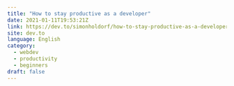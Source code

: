 ```yaml
---
title: "How to stay productive as a developer"
date: 2021-01-11T19:53:21Z
link: https://dev.to/simonholdorf/how-to-stay-productive-as-a-developer-2nc9?utm_medium=RSS&utm_source=news.12bit.vn
site: dev.to
language: English
category:
  - webdev
  - productivity
  - beginners
draft: false
---
```

